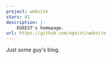 ```yaml
---
project: website
stars: 41
description: |-
    EGOIST's homepage.
url: https://github.com/egoist/website
---
```


Just some guy's blog.

